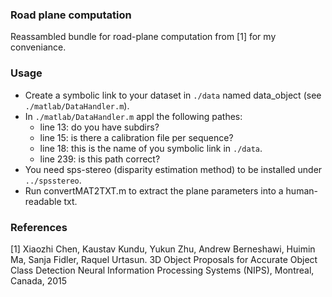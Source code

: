 ### Road plane computation

Reassambled bundle for road-plane computation from [1] for my conveniance.

### Usage
- Create a symbolic link to your dataset in ```./data``` named data_object (see ```./matlab/DataHandler.m```).
- In ```./matlab/DataHandler.m``` appl the following pathes:
    - line 13: do you have subdirs?
    - line 15: is there a calibration file per sequence?
    - line 18: this is the name of you symbolic link in ```./data```.
    - line 239: is this path correct?
- You need sps-stereo (disparity estimation method) to be installed under ```../spsstereo```.
- Run convertMAT2TXT.m to extract the plane parameters into a human-readable txt.

### References

[1] Xiaozhi Chen, Kaustav Kundu, Yukun Zhu, Andrew Berneshawi, Huimin Ma, Sanja Fidler, Raquel Urtasun. 
3D Object Proposals for Accurate Object Class Detection 
Neural Information Processing Systems (NIPS), Montreal, Canada, 2015 
